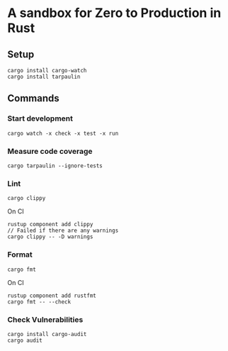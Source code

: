 # A sandbox for Zero to Production in Rust

## Setup

```
cargo install cargo-watch
cargo install tarpaulin
```

## Commands

### Start development

```
cargo watch -x check -x test -x run
```

### Measure code coverage

```
cargo tarpaulin --ignore-tests
```

### Lint

```
cargo clippy
```

On CI

```
rustup component add clippy
// Failed if there are any warnings
cargo clippy -- -D warnings
```

### Format

```
cargo fmt
```

On CI

```
rustup component add rustfmt
cargo fmt -- --check
```

### Check Vulnerabilities

```
cargo install cargo-audit
cargo audit
```
